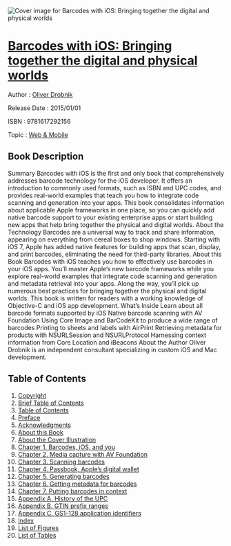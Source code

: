 ![Cover image for Barcodes with iOS: Bringing together the digital and physical worlds](https://imgdetail.ebookreading.net/cover/cover/web_mobile/EB9781617292156.jpg)

[Barcodes with iOS: Bringing together the digital and physical worlds](https://ebookreading.net/view/book/Barcodes+with+iOS%3A+Bringing+together+the+digital+and+physical+worlds-EB9781617292156_1.html "Barcodes with iOS: Bringing together the digital and physical worlds")
====================================================================================================================

Author : [Oliver Drobnik](https://ebookreading.net/search/author/Oliver+Drobnik)

Release Date : 2015/01/01

ISBN : 9781617292156

Topic : [Web & Mobile](https://ebookreading.net/search/category/web-mobile)

Book Description
-----------------

Summary
Barcodes with iOS is the first and only book that comprehensively addresses barcode technology for the iOS developer. It offers an introduction to commonly used formats, such as ISBN and UPC codes, and provides real-world examples that teach you how to integrate code scanning and generation into your apps. This book consolidates information about applicable Apple frameworks in one place, so you can quickly add native barcode support to your existing enterprise apps or start building new apps that help bring together the physical and digital worlds.
About the Technology
Barcodes are a universal way to track and share information, appearing on everything from cereal boxes to shop windows. Starting with iOS 7, Apple has added native features for building apps that scan, display, and print barcodes, eliminating the need for third-party libraries.
About this Book
Barcodes with iOS teaches you how to effectively use barcodes in your iOS apps. You’ll master Apple’s new barcode frameworks while you explore real-world examples that integrate code scanning and generation and metadata retrieval into your apps. Along the way, you’ll pick up numerous best practices for bringing together the physical and digital worlds.
This book is written for readers with a working knowledge of Objective-C and iOS app development.
What’s Inside
Learn about all barcode formats supported by iOS
Native barcode scanning with AV Foundation
Using Core Image and BarCodeKit to produce a wide range of barcodes
Printing to sheets and labels with AirPrint
Retrieving metadata for products with NSURLSession and NSURLProtocol
Harnessing context information from Core Location and iBeacons
About the Author
Oliver Drobnik is an independent consultant specializing in custom iOS and Mac development.
              
Table of Contents
-----------------

1. [Copyright](https://ebookreading.net/view/book/Barcodes+with+iOS%3A+Bringing+together+the+digital+and+physical+worlds-EB9781617292156_3.html)
1. [Brief Table of Contents](https://ebookreading.net/view/book/Barcodes+with+iOS%3A+Bringing+together+the+digital+and+physical+worlds-EB9781617292156_4.html)
1. [Table of Contents](https://ebookreading.net/view/book/Barcodes+with+iOS%3A+Bringing+together+the+digital+and+physical+worlds-EB9781617292156_5.html)
1. [Preface](https://ebookreading.net/view/book/Barcodes+with+iOS%3A+Bringing+together+the+digital+and+physical+worlds-EB9781617292156_6.html)
1. [Acknowledgments](https://ebookreading.net/view/book/Barcodes+with+iOS%3A+Bringing+together+the+digital+and+physical+worlds-EB9781617292156_7.html)
1. [About this Book](https://ebookreading.net/view/book/Barcodes+with+iOS%3A+Bringing+together+the+digital+and+physical+worlds-EB9781617292156_8.html)
1. [About the Cover Illustration](https://ebookreading.net/view/book/Barcodes+with+iOS%3A+Bringing+together+the+digital+and+physical+worlds-EB9781617292156_9.html)
1. [Chapter 1. Barcodes, iOS, and you](https://ebookreading.net/view/book/Barcodes+with+iOS%3A+Bringing+together+the+digital+and+physical+worlds-EB9781617292156_10.html)
1. [Chapter 2. Media capture with AV Foundation](https://ebookreading.net/view/book/Barcodes+with+iOS%3A+Bringing+together+the+digital+and+physical+worlds-EB9781617292156_11.html)
1. [Chapter 3. Scanning barcodes](https://ebookreading.net/view/book/Barcodes+with+iOS%3A+Bringing+together+the+digital+and+physical+worlds-EB9781617292156_12.html)
1. [Chapter 4. Passbook, Apple’s digital wallet](https://ebookreading.net/view/book/Barcodes+with+iOS%3A+Bringing+together+the+digital+and+physical+worlds-EB9781617292156_13.html)
1. [Chapter 5. Generating barcodes](https://ebookreading.net/view/book/Barcodes+with+iOS%3A+Bringing+together+the+digital+and+physical+worlds-EB9781617292156_14.html)
1. [Chapter 6. Getting metadata for barcodes](https://ebookreading.net/view/book/Barcodes+with+iOS%3A+Bringing+together+the+digital+and+physical+worlds-EB9781617292156_15.html)
1. [Chapter 7. Putting barcodes in context](https://ebookreading.net/view/book/Barcodes+with+iOS%3A+Bringing+together+the+digital+and+physical+worlds-EB9781617292156_16.html)
1. [Appendix A. History of the UPC](https://ebookreading.net/view/book/Barcodes+with+iOS%3A+Bringing+together+the+digital+and+physical+worlds-EB9781617292156_17.html)
1. [Appendix B. GTIN prefix ranges](https://ebookreading.net/view/book/Barcodes+with+iOS%3A+Bringing+together+the+digital+and+physical+worlds-EB9781617292156_18.html)
1. [Appendix C. GS1-128 application identifiers](https://ebookreading.net/view/book/Barcodes+with+iOS%3A+Bringing+together+the+digital+and+physical+worlds-EB9781617292156_20.html)
1. [Index](https://ebookreading.net/view/book/Barcodes+with+iOS%3A+Bringing+together+the+digital+and+physical+worlds-EB9781617292156_21.html)
1. [List of Figures](https://ebookreading.net/view/book/Barcodes+with+iOS%3A+Bringing+together+the+digital+and+physical+worlds-EB9781617292156_22.html)
1. [List of Tables](https://ebookreading.net/view/book/Barcodes+with+iOS%3A+Bringing+together+the+digital+and+physical+worlds-EB9781617292156_23.html)
